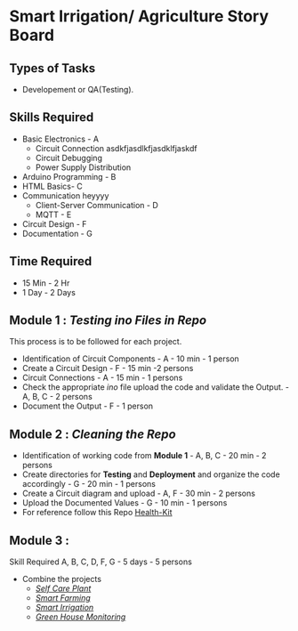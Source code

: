 # Smart Irrigation/ Agriculture Story Board

## Types of Tasks
*  Developement or QA(Testing).

## Skills Required
* Basic Electronics - A
  * Circuit Connection
  asdkfjasdlkfjasdklfjaskdf
  * Circuit Debugging
  * Power Supply Distribution
* Arduino Programming - B
* HTML Basics- C
* Communication heyyyy
  * Client-Server Communication - D
  * MQTT - E
* Circuit Design - F
* Documentation - G

## Time Required
* 15 Min - 2 Hr
* 1 Day - 2 Days

## Module 1 : *Testing ino Files in Repo*
This process is to be followed for each project.
* Identification of Circuit Components - A - 10 min - 1 person
* Create a Circuit Design - F - 15 min -2 persons
* Circuit Connections - A - 15 min - 1 persons
* Check the appropriate *ino* file upload the code and validate the Output. - A, B, C - 2 persons
* Document the Output - F - 1 person

## Module 2 : *Cleaning the Repo*
* Identification of working code from __Module 1__ - A, B, C - 20 min - 2 persons
* Create directories for __Testing__ and __Deployment__ and organize the code accordingly - G - 20 min - 1 persons
* Create a Circuit diagram and upload - A, F - 30 min - 2 persons
* Upload the Documented Values - G - 10 min - 1 persons
* For reference follow this Repo [Health-Kit](https://code.swecha.org/sriharshamvs/healthkit)

## Module 3 :
Skill Required A, B, C, D, F, G - 5 days - 5 persons
* Combine the projects
  * [*Self Care Plant*](https://code.swecha.org/agriculture/self-care-plant)
  * [*Smart Farming*](https://code.swecha.org/agriculture/smart-farming)
  * [*Smart Irrigation*](https://code.swecha.org/agriculture/smart-irrigation)
  * [*Green House Monitoring*](https://code.swecha.org/agriculture/project-1919)
